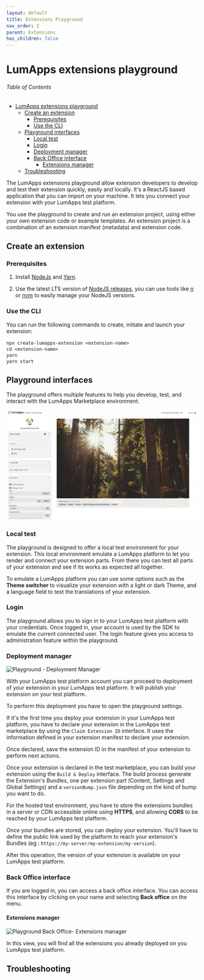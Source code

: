 ```yaml
---
layout: default
title: Extensions Playground
nav_order: 2
parent: Extensions
has_children: false
---
```


# LumApps extensions playground

<h6>Table of Contents</h6>

- [LumApps extensions playground](#lumapps-extensions-playground)
  - [Create an extension](#create-an-extension)
    - [Prerequisites](#prerequisites)
    - [Use the CLI](#use-the-cli)
  - [Playground interfaces](#playground-interfaces)
    - [Local test](#local-test)
    - [Login](#login)
    - [Deployment manager](#deployment-manager)
    - [Back Office interface](#back-office-interface)
      - [Extensions manager](#extensions-manager)
  - [Troubleshooting](#troubleshooting)

The LumApps extensions playground allow extension developers to develop and test their extension quickly, easily and locally. It's a ReactJS based application that you can import on your machine. It lets you connect your extension with your LumApps test platform.

You use the playground to create and run an extension project, using either your own extension code or example templates. An extension project is a combination of an extension manifest (metadata) and extension code.

## Create an extension
### Prerequisites
1. Install [NodeJs](https://nodejs.org/) and [Yarn](https://yarnpkg.com/).

2. Use the latest LTS version of [NodeJS releases](https://nodejs.org/en/about/releases/), you can use tools like [n](https://github.com/tj/n) or [nvm](https://github.com/nvm-sh/nvm) to easily manage your NodeJS versions.

### Use the CLI
You can run the following commands to create, initiate and launch your extension:

```shell
npx create-lumapps-extension <extension-name>
cd <extension-name>
yarn 
yarn start
```

## Playground interfaces

The playground offers multiple features to help you develop, test, and interact with the LumApps Marketplace environment.

![LumApps Extensions Playground](Playground.png "LumApps Extensions Playground")

### Local test
The playground is designed to offer a local test environment for your extension. This local environment emulate a LumApps platform to let you render and connect your extension parts. From there you can test all parts of your extension and see if its works as expected all together.

To emulate a LumApps platform you can use some options such as the **Theme switcher** to visualize your extension with a light or dark Theme, and a language field to test the translations of your extension.

### Login
The playground allows you to sign in to your LumApps test platform with your credentials. Once logged in, your account is used by the SDK to emulate the current connected user. The login feature gives you access to administration feature within the playground.

### Deployment manager

![Playground - Deployment Manager](playground-deploy.png "Playground - Deployment Manager")


With your LumApps test platform account you can proceed to deployment of your extension in your LumApps test platform. It will publish your extension on your test platform.

To perform this deployment you have to open the playground settings. 

If it's the first time you deploy your extension in your LumApps test platform, you have to declare your extension in the LumApps test marketplace by using the `Claim Extension ID` interface. It uses the information defined in your extension manifest to declare your extension.

Once declared, save the extension ID in the manifest of your extension to perform next actions.

Once your extension is declared in the test marketplace, you can build your extension using the `Build & Deploy` interface. The build process generate the Extension's Bundles, one per extension part (Content, Settings and Global Settings) and a `versionBump.json` file depending on the kind of bump you want to do. 

For the hosted test environment, you have to store the extensions bundles in a server or CDN accessible online using **HTTPS**, and allowing **CORS** to be reached by your LumApps test platform.

Once your bundles are stored, you can deploy your extension. You'll have to define the public link used by the platform to reach your extension's Bundles (eg : `https://my-server/my-extension/my-version`).

After this operation, the version of your extension is available on your LumApps test platform.


### Back Office interface
If you are logged in, you can access a back office interface. You can access this interface by clicking on your name and selecting **Back office** on the menu.

#### Extensions manager

![Playground Back Office- Extensions manager](playground-bo-extlist.png "Playground Back Office- Extensions manager")

In this view, you will find all the extensions you already deployed on you LumApps test platform.

## Troubleshooting

